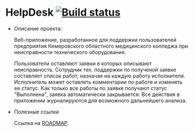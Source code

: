 # HelpDesk    [![Build status](https://ci.appveyor.com/api/projects/status/0jffs057wtikogx5?svg=true)](https://ci.appveyor.com/project/ZloyRob/komk-asp-servicedesk)

 * Описание проекта:
 
   Веб-приложение, разработанное для поддержки пользователей предприятия Кемеровского областного медицинского колледжа при неисправности технического оборудования.
  
   Пользователи оставляют заявки в которых описывают неисправность. Сотрудник тех. поддержки по полученой заявке составляет список работ, назначая на каждую работу исполнителя. Исполнитель может оставлять комментарии по работе и изменять ее статус. Как только все работы по заявке получают статус "Выполнена", заявка автоматически закрывается. Все действия в приложении журналируются для возможного дальнейшего анализа.
 
 * Полезные ссылки

    Ссылка на [ROADMAP](./ROADMAP.md).
    
